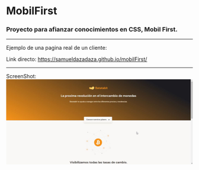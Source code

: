 # MobilFirst

### Proyecto para afianzar conocimientos en CSS, Mobil First. 

--------

Ejemplo de una pagina real de un cliente:

Link directo:
https://samueldazadaza.github.io/mobilFirst/

---------------

ScreenShot:
[![screen mobilFirst](https://raw.githubusercontent.com/samueldazadaza/mobilFirst/main/assets/imgs/movilfirst_screen.jpg "screen mobilFirst")](https://raw.githubusercontent.com/samueldazadaza/mobilFirst/main/assets/imgs/movilfirst_screen.jpg "screen mobilFirst")

